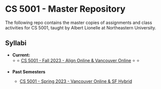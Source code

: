 # CS 5001 - Master Repository 

The following repo contains the master copies of assignments and class activities for CS 5001, taught by Albert Lionelle at Northeastern University.

## Syllabi 

* **Current:**  
   :star: :star: [CS 5001 - Fall 2023 - Align Online & Vancouver Online](https://github.com/CS5001-khoury/Handouts/blob/main/syllabi/Fall23.md) :star: :star: 
     
  
* **Past Semesters**
  * [CS 5001 - Spring 2023 - Vancouver Online & SF Hybrid](https://github.com/CS5001-khoury/Handouts/blob/main/syllabi/Spring23.md)